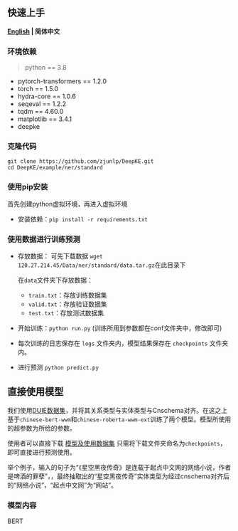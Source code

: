 ## 快速上手

<p align="left">
    <b> <a href="https://github.com/zjunlp/DeepKE/blob/main/example/ner/standard/README.md">English</a> | 简体中文 </b>
</p>

### 环境依赖

> python == 3.8 

- pytorch-transformers == 1.2.0
- torch == 1.5.0
- hydra-core == 1.0.6
- seqeval == 1.2.2
- tqdm == 4.60.0
- matplotlib == 3.4.1
- deepke



### 克隆代码

```
git clone https://github.com/zjunlp/DeepKE.git
cd DeepKE/example/ner/standard
```



### 使用pip安装

首先创建python虚拟环境，再进入虚拟环境

- 安装依赖：`pip install -r requirements.txt`



### 使用数据进行训练预测

- 存放数据： 可先下载数据 ```wget 120.27.214.45/Data/ner/standard/data.tar.gz```在此目录下

  在`data`文件夹下存放数据：
  
  - `train.txt`：存放训练数据集
  - `valid.txt`：存放验证数据集
  - `test.txt`：存放测试数据集
- 开始训练：```python run.py``` (训练所用到参数都在conf文件夹中，修改即可)

- 每次训练的日志保存在 `logs` 文件夹内，模型结果保存在 `checkpoints` 文件夹内。

- 进行预测 ```python predict.py```


## 直接使用模型
我们使用[DUIE数据集](https://ai.baidu.com/broad/download?dataset=dureader)，并将其关系类型与实体类型与Cnschema对齐。在这之上基于`chinese-bert-wwm`和`chinese-roberta-wwm-ext`训练了两个模型。模型所使用的超参数为所给的参数。

使用者可以直接下载 [模型及使用数据集](https://drive.google.com/drive/folders/1zA8Ichx9nzU3GD92ptdyR_nmARB_7ovg) 只需将下载文件夹命名为`checkpoints`，即可直接进行预测使用。

举个例子，输入的句子为“《星空黑夜传奇》是连载于起点中文网的网络小说，作者是啤酒的罪孽”，，最终抽取出的“星空黑夜传奇”实体类型为经过cnschema对齐后的“网络小说”，“起点中文网”为“网站”。


### 模型内容

BERT
